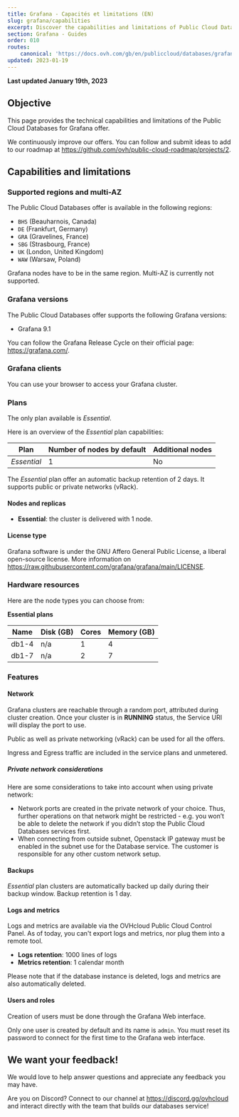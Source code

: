 ```yaml
---
title: Grafana - Capacités et limitations (EN)
slug: grafana/capabilities
excerpt: Discover the capabilities and limitations of Public Cloud Databases for Grafana
section: Grafana - Guides
order: 010
routes:
    canonical: 'https://docs.ovh.com/gb/en/publiccloud/databases/grafana/capabilities/'
updated: 2023-01-19
---
```


**Last updated January 19th, 2023**

## Objective

This page provides the technical capabilities and limitations of the Public Cloud Databases for Grafana offer.

We continuously improve our offers. You can follow and submit ideas to add to our roadmap at <https://github.com/ovh/public-cloud-roadmap/projects/2>.

## Capabilities and limitations

### Supported regions and multi-AZ

The Public Cloud Databases offer is available in the following regions:

- `BHS` (Beauharnois, Canada)
- `DE` (Frankfurt, Germany)
- `GRA` (Gravelines, France)
- `SBG` (Strasbourg, France)
- `UK` (London, United Kingdom)
- `WAW` (Warsaw, Poland)

Grafana nodes have to be in the same region. Multi-AZ is currently not supported.

### Grafana versions

The Public Cloud Databases offer supports the following Grafana versions:

- Grafana 9.1

You can follow the Grafana Release Cycle on their official page: <https://grafana.com/>.

### Grafana clients

You can use your browser to access your Grafana cluster.

### Plans

The only plan available is *Essential*.

Here is an overview of the *Essential* plan capabilities:

| Plan         | Number of nodes by default | Additional nodes |
| ------------ | -------------------------- | ---------------- |
| *Essential*  | 1                          | No               |

The *Essential* plan offer an automatic backup retention of 2 days. It supports public or private networks (vRack).

#### Nodes and replicas

- **Essential**: the cluster is delivered with 1 node.

#### License type

Grafana software is under the GNU Affero General Public License, a liberal open-source license.
More information on <https://raw.githubusercontent.com/grafana/grafana/main/LICENSE>.

### Hardware resources

Here are the node types you can choose from:

**Essential plans**

| Name    | Disk (GB) | Cores | Memory (GB) |
| ------- | --------- | ----- | ----------- |
| db1-4   | n/a       | 1     | 4           |
| db1-7   | n/a       | 2     | 7           |

### Features
#### Network
Grafana clusters are reachable through a random port, attributed during cluster creation. Once your cluster is in **RUNNING** status, the Service URI will display the port to use.

Public as well as private networking (vRack) can be used for all the offers.

Ingress and Egress traffic are included in the service plans and unmetered.

##### Private network considerations
Here are some considerations to take into account when using private network:

- Network ports are created in the private network of your choice. Thus, further operations on that network might be restricted - e.g. you won’t be able to delete the network if you didn’t stop the Public Cloud Databases services first.
- When connecting from outside subnet, Openstack IP gateway must be enabled in the subnet use for the Database service. The customer is responsible for any other custom network setup.

#### Backups

*Essential* plan clusters are automatically backed up daily during their backup window. Backup retention is 1 day.

#### Logs and metrics

Logs and metrics are available via the OVHcloud Public Cloud Control Panel.
As of today, you can't export logs and metrics, nor plug them into a remote tool.

- **Logs retention**: 1000 lines of logs
- **Metrics retention**: 1 calendar month

Please note that if the database instance is deleted, logs and metrics are also automatically deleted.

#### Users and roles

Creation of users must be done through the Grafana Web interface.

Only one user is created by default and its name is `admin`. You must reset its password to connect for the first time to the Grafana web interface.

## We want your feedback!

We would love to help answer questions and appreciate any feedback you may have.

Are you on Discord? Connect to our channel at <https://discord.gg/ovhcloud> and interact directly with the team that builds our databases service!
